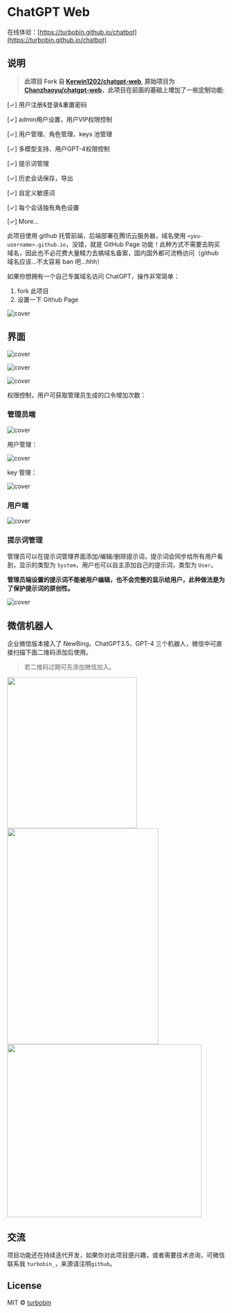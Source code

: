 # ChatGPT Web

在线体验：[https://turbobin.github.io/chatbot](https://turbobin.github.io/chatbot)

## 说明

> **此项目 Fork 自 [Kerwin1202/chatgpt-web](https://github.com/Kerwin1202/chatgpt-web), 原始项目为 [Chanzhaoyu/chatgpt-web](https://github.com/Chanzhaoyu/chatgpt-web)，此项目在前面的基础上增加了一些定制功能:**

[✓] 用户注册&登录&重置密码

[✓] admin用户设置，用户VIP权限控制

[✓] 用户管理、角色管理、keys 池管理

[✓] 多模型支持、用户GPT-4权限控制

[✓] 提示词管理

[✓] 历史会话保存，导出

[✓] 自定义敏感词

[✓] 每个会话独有角色设置

[✓]  More...



此项目使用 github 托管前端，后端部署在腾讯云服务器，域名使用 `<you-username>.github.io`，没错，就是 GitHub Page 功能！此种方式不需要去购买域名，因此也不必花费大量精力去搞域名备案，国内国外都可流畅访问（github 域名应该...不太容易 ban 吧...hhh）



如果你想拥有一个自己专属域名访问 ChatGPT，操作非常简单：

1. fork 此项目
2. 设置一下 Github Page

![cover](https://turbobin.github.io/chatbot/images/github_page.png)

## 界面

![cover](https://turbobin.github.io/chatbot/images/pic_1.png)

![cover](https://turbobin.github.io/chatbot/images/pic_10.png)

![cover](https://turbobin.github.io/chatbot/images/pic_3.png)

权限控制，用户可获取管理员生成的口令增加次数：

### 管理员端

![cover](https://turbobin.github.io/chatbot/images/pic_6.png)

用户管理：

![cover](https://turbobin.github.io/chatbot/images/pic_7.png)

key 管理：

![cover](https://turbobin.github.io/chatbot/images/pic_8.png)

### 用户端

![cover](https://turbobin.github.io/chatbot/images/pic_4.png)

### 提示词管理

管理员可以在提示词管理界面添加/编辑/删除提示词，提示词会同步给所有用户看到，显示的类型为 `System`，用户也可以自主添加自己的提示词，类型为 `User`。

**管理员端设置的提示词不能被用户编辑，也不会完整的显示给用户，此种做法是为了保护提示词的原创性。**

![cover](https://turbobin.github.io/chatbot/images/pic_9.png)



## 微信机器人

企业微信版本接入了 NewBing、ChatGPT3.5、GPT-4 三个机器人，微信中可直接扫描下面二维码添加后使用。

> 若二维码过期可先添加微信加入。

<div align=left>
	<img src="https://turbobin.github.io/chatbot/images/qrcode_258.png" width="300" height="350"/>
</div>
<div align=left>
	<img src="https://turbobin.github.io/chatbot/images/pic_11.jpg" width="350" height="500"/>
    <img src="https://turbobin.github.io/chatbot/images/pic_12.jpg" width="450" height="400"/>
</div>




## 交流

项目功能还在持续迭代开发，如果你对此项目感兴趣，或者需要技术咨询，可微信联系我 `turbobin_`，来源请注明`github`。



## License

MIT © [turbobin](./license)
